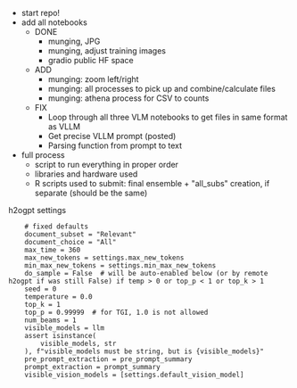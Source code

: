 * start repo!
* add all notebooks
  * DONE
    * munging, JPG
    * munging, adjust training images
    * gradio public HF space
  * ADD
    * munging: zoom left/right
    * munging: all processes to pick up and combine/calculate files
    * munging: athena process for CSV to counts
  * FIX 
    * Loop through all three VLM notebooks to get files in same format as VLLM
    * Get precise VLLM prompt (posted)
    * Parsing function from prompt to text
* full process
  * script to run everything in proper order
  * libraries and hardware used
  * R scripts used to submit: final ensemble + "all_subs" creation, if separate (should be the same)

h2ogpt settings
```
    # fixed defaults
    document_subset = "Relevant"
    document_choice = "All"
    max_time = 360
    max_new_tokens = settings.max_new_tokens
    min_max_new_tokens = settings.min_max_new_tokens
    do_sample = False  # will be auto-enabled below (or by remote h2ogpt if was still False) if temp > 0 or top_p < 1 or top_k > 1
    seed = 0
    temperature = 0.0
    top_k = 1
    top_p = 0.99999  # for TGI, 1.0 is not allowed
    num_beams = 1
    visible_models = llm
    assert isinstance(
        visible_models, str
    ), f"visible_models must be string, but is {visible_models}"
    pre_prompt_extraction = pre_prompt_summary
    prompt_extraction = prompt_summary
    visible_vision_models = [settings.default_vision_model]
```

